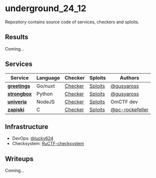 # underground_24_12
Repository contains source code of services, checkers and sploits.

## Results

Coming...


## Services

| Service | Language | Checker | Sploits | Authors |
|---------|----------|---------|---------|---------|
| **[greetings](services/greetings/)** | Go/nuxt | [Checker](checkers/greetings/) | [Sploits](sploits/greetings/) | [@gusyaross](https://github.com/gusyaross) |
| **[strongbox](services/strongbox/)** | Python | [Checker](checkers/strongbox/) | [Sploits](sploits/strongbox/) | [@gusyaross](https://github.com/gusyaross) |
| **[univeria](services/univeria/)** | NodeJS | [Checker](checkers/univeria/) | [Sploits](sploits/univeria/) | OmCTF dev |
| **[zapiski](services/zapiski/)** | C | [Checker](checkers/zapiski/) | [Sploits](sploits/zapiski/) | [@pc-rockefeller](https://github.com/pc-rockefeller) |


## Infrastructure

- DevOps: [@lucky624](https://github.com/lucky624)
- Checksystem: [RuCTF-checksystem](https://github.com/HackerDom/checksystem)


## Writeups

Coming...
